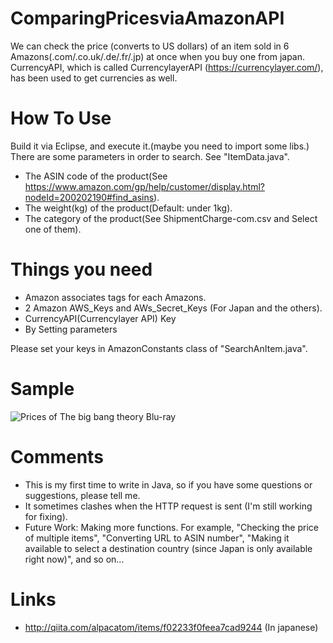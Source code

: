 # ComparingPricesviaAmazonAPI
  We can check the price (converts to US dollars) of an item sold in 6 Amazons(.com/.co.uk/.de/.fr/.jp) at once when you buy one from japan.
  CurrencyAPI, which is called CurrencylayerAPI (https://currencylayer.com/), has been used to get currencies as well.
  
# How To Use
  Build it via Eclipse, and execute it.(maybe you need to import some libs.)
  There are some parameters in order to search. See "ItemData.java".
  - The ASIN code of the product(See https://www.amazon.com/gp/help/customer/display.html?nodeId=200202190#find_asins).
  - The weight(kg) of the product(Default: under 1kg).
  - The category of the product(See ShipmentCharge-com.csv and Select one of them).
  
# Things you need
 - Amazon associates tags for each Amazons.
 - 2 Amazon AWS_Keys and AWs_Secret_Keys (For Japan and the others).
 - CurrencyAPI(Currencylayer API) Key
 - By Setting parameters

Please set your keys in AmazonConstants class  of "SearchAnItem.java".

# Sample
![Prices of The big bang theory Blu-ray](https://qiita-image-store.s3.amazonaws.com/0/153487/a685d994-7992-dd7f-54f8-e4b33f78e468.png
 "sample")

# Comments
 - This is my first time to write in Java, so if you have some questions or suggestions, please tell me.
 - It sometimes clashes when the HTTP request is sent (I'm still working for fixing).
 - Future Work: Making more functions. For example, "Checking the price of multiple items", "Converting URL to ASIN number", "Making it available to select a destination country (since Japan is only available right now)", and so on...

# Links
 - http://qiita.com/alpacatom/items/f02233f0feea7cad9244 (In japanese)
